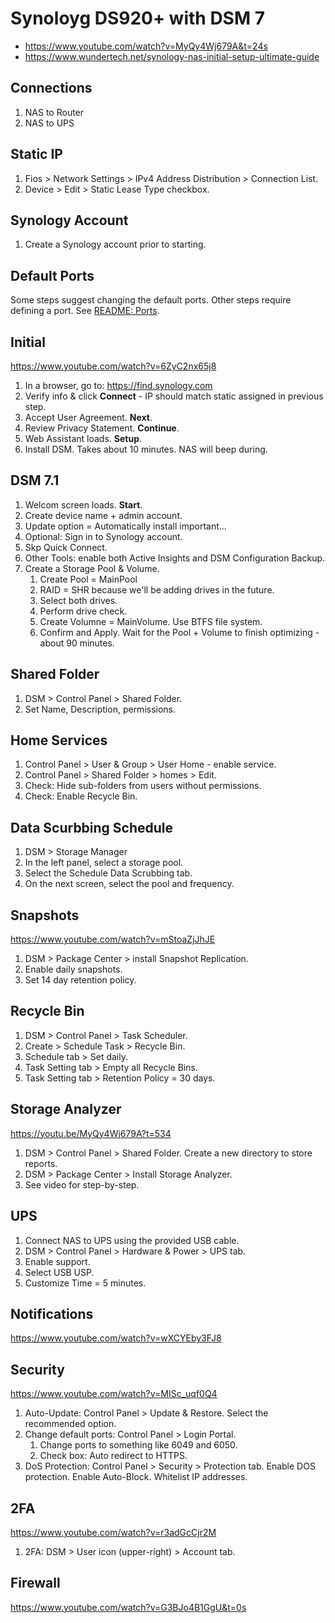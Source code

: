 # Synoloyg DS920+ with DSM 7

* https://www.youtube.com/watch?v=MyQy4Wj679A&t=24s
* https://www.wundertech.net/synology-nas-initial-setup-ultimate-guide


## Connections

1. NAS to Router
2. NAS to UPS

## Static IP

1. Fios > Network Settings > IPv4 Address Distribution > Connection List.
2. Device > Edit > Static Lease Type checkbox.

## Synology Account

1. Create a Synology account prior to starting.

## Default Ports

Some steps suggest changing the default ports. Other steps require defining a port. See [README: Ports](README.md/#ports).

## Initial

https://www.youtube.com/watch?v=6ZyC2nx65j8

1. In a browser, go to: https://find.synology.com
2. Verify info & click **Connect** - IP should match static assigned in previous step.
3. Accept User Agreement. **Next**.
4. Review Privacy Statement. **Continue**.
5. Web Assistant loads. **Setup**.
6. Install DSM. Takes about 10 minutes. NAS will beep during.

## DSM 7.1

1. Welcom screen loads. **Start**.
2. Create device name + admin account.
3. Update option = Automatically install important...
4. Optional: Sign in to Synology account.
5. Skp Quick Connect.
6. Other Tools: enable both Active Insights and DSM Configuration Backup.
7. Create a Storage Pool & Volume.
   1. Create Pool = MainPool
   2. RAID = SHR because we'll be adding drives in the future.
   3. Select both drives.
   4. Perform drive check.
   5. Create Volumne = MainVolume. Use BTFS file system.
   1. Confirm and Apply. Wait for the Pool + Volume to finish optimizing - about 90 minutes.

## Shared Folder

1. DSM > Control Panel > Shared Folder.
2. Set Name, Description, permissions.

## Home Services

1. Control Panel > User & Group > User Home - enable service.
2. Control Panel > Shared Folder > homes > Edit.
3. Check: Hide sub-folders from users without permissions.
4. Check: Enable Recycle Bin. 

## Data Scurbbing Schedule

1. DSM > Storage Manager
2. In the left panel, select a storage pool.
3. Select the Schedule Data Scrubbing tab.
4. On the next screen, select the pool and frequency.

## Snapshots

https://www.youtube.com/watch?v=mStoaZjJhJE

1. DSM > Package Center > install Snapshot Replication.
2. Enable daily snapshots.
3. Set 14 day retention policy.

## Recycle Bin

1. DSM > Control Panel > Task Scheduler.
2. Create > Schedule Task > Recycle Bin.
3. Schedule tab > Set daily.
4. Task Setting tab > Empty all Recycle Bins.
5. Task Setting tab > Retention Policy = 30 days.

## Storage Analyzer

https://youtu.be/MyQy4Wj679A?t=534

1. DSM > Control Panel > Shared Folder. Create a new directory to store reports.
1. DSM > Package Center > Install Storage Analyzer.
2. See video for step-by-step.

## UPS

1. Connect NAS to UPS using the provided USB cable.
2. DSM > Control Panel > Hardware & Power > UPS tab.
3. Enable support.
4. Select USB USP.
5. Customize Time = 5 minutes.

## Notifications

https://www.youtube.com/watch?v=wXCYEby3FJ8

## Security

https://www.youtube.com/watch?v=MISc_uqf0Q4

1. Auto-Update: Control Panel > Update & Restore. Select the recommended option.
2. Change default ports: Control Panel > Login Portal. 
   1. Change ports to something like 6049 and 6050.
   2. Check box: Auto redirect to HTTPS.
3. DoS Protection: Control Panel > Security > Protection tab. Enable DOS protection. Enable Auto-Block. Whitelist IP addresses.

## 2FA

https://www.youtube.com/watch?v=r3adGcCjr2M

1. 2FA: DSM > User icon (upper-right) > Account tab. 

## Firewall

https://www.youtube.com/watch?v=G3BJo4B1GgU&t=0s


